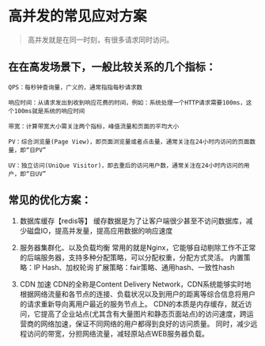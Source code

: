 # 高并发的常见应对方案

> 高并发就是在同一时刻，有很多请求同时访问。

## 在在高发场景下，一般比较关系的几个指标：

    QPS：每秒钟查询量，广义的，通常指指每秒请求数

    响应时间：从请求发出到收到响应花费的时间，例如：系统处理一个HTTP请求需要100ms，这个100ms就是系统的响应时间

    带宽：计算带宽大小需关注两个指标，峰值流量和页面的平均大小 

    PV：综合浏览量(Page View)，即页面浏览量或者点击量，通常关注在24小时内访问的页面数量，即“日PV”

    UV：独立访问(UniQue Visitor)，即去重后的访问用户数，通常关注在24小时内访问的用户，即“日UV”

## 常见的优化方案：
1. 数据库缓存【redis等】
缓存数据是为了让客户端很少甚至不访问数据库，减少磁盘IO，提高并发量，提高应用数据的响应速度

2. 服务器集群化、以及负载均衡
常用的就是Nginx，它能够自动剔除工作不正常的后端服务器，支持多种分配策略，可以分配权重，分配方式灵活。
内置策略：IP Hash、加权轮询
扩展策略：fair策略、通用hash、一致性hash

3. CDN 加速
CDN的全称是Content Delivery Network，CDN系统能够实时地根据网络流量和各节点的连接、负载状况以及到用户的距离等综合信息将用户的请求重新导向离用户最近的服务节点上。
CDN的本质是内存缓存，就近访问，它提高了企业站点(尤其含有大量图片和静态页面站点)的访问速度，跨运营商的网络加速，保证不同网络的用户都得到良好的访问质量。
同时，减少远程访问的带宽，分担网络流量，减轻原站点WEB服务器负载。


